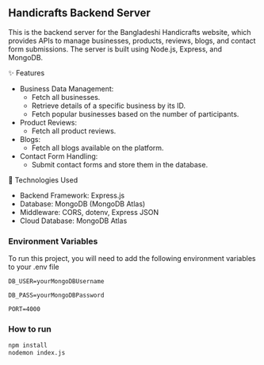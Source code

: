 ## Handicrafts Backend Server

This is the backend server for the Bangladeshi Handicrafts website, which provides APIs to manage businesses, products, reviews, blogs, and contact form submissions. The server is built using Node.js, Express, and MongoDB.

✨ Features

- Business Data Management:
  - Fetch all businesses.
  - Retrieve details of a specific business by its ID.
  - Fetch popular businesses based on the number of participants.
- Product Reviews:
  - Fetch all product reviews.
- Blogs:
  - Fetch all blogs available on the platform.
- Contact Form Handling:
  - Submit contact forms and store them in the database.

🚀 Technologies Used

- Backend Framework: Express.js
- Database: MongoDB (MongoDB Atlas)
- Middleware: CORS, dotenv, Express JSON
- Cloud Database: MongoDB Atlas

### Environment Variables

To run this project, you will need to add the following environment variables to your .env file

`DB_USER=yourMongoDBUsername`

`DB_PASS=yourMongoDBPassword`

`PORT=4000`

### How to run

```bash
npm install
nodemon index.js


```
